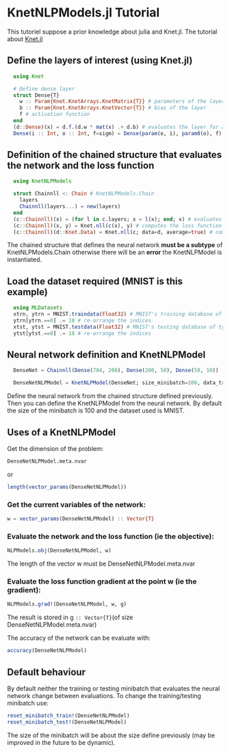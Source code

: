 # KnetNLPModels.jl Tutorial

This tutoriel suppose a prior knowledge about julia and Knet.jl.
The tutorial about [Knet.jl](https://github.com/denizyuret/Knet.jl/tree/master/tutorial)

## Define the layers of interest (using Knet.jl)
```julia
  using Knet

  # Define dense layer
  struct Dense{T}
    w :: Param{Knet.KnetArrays.KnetMatrix{T}} # parameters of the layers
    b :: Param{Knet.KnetArrays.KnetVector{T}} # bias of the layer
    f # activation function
  end
  (d::Dense)(x) = d.f.(d.w * mat(x) .+ d.b) # evaluates the layer for a given input x
  Dense(i :: Int, o :: Int, f=sigm) = Dense(param(o, i), param0(o), f) # define a dense layer whith an input size of i and an output size of o
```

## Definition of the chained structure that evaluates the network and the loss function 
```julia
  using KnetNLPModels

  struct Chainnll <: Chain # KnetNLPModels.Chain
    layers
    Chainnll(layers...) = new(layers)
  end
  (c::Chainnll)(x) = (for l in c.layers; x = l(x); end; x) # evaluates the network for a given input
  (c::Chainnll)(x, y) = Knet.nll(c(x), y) # computes the loss function given the input x and the expected result y
  (c::Chainnll)(d::Knet.Data) = Knet.nll(c; data=d, average=true) # computes the loss function for a minibatch
```

The chained structure that defines the neural network **must be a subtype** of KnetNLPModels.Chain otherwise there will be an **error** the KnetNLPModel is instantiated. 

## Load the dataset required (MNIST is this example)
```julia
  using MLDatasets
  xtrn, ytrn = MNIST.traindata(Float32) # MNIST's training database of type T
  ytrn[ytrn.==0] .= 10 # re-arrange the indices
  xtst, ytst = MNIST.testdata(Float32) # MNIST's testing database of type T
  ytst[ytst.==0] .= 10 # re-arrange the indices
```

## Neural network definition and KnetNLPModel
```julia
  DenseNet = Chainnll(Dense(784, 200), Dense(200, 50), Dense(50, 10)) 

  DenseNetNLPModel = KnetNLPModel(DenseNet; size_minibatch=100, data_train=(xtrn, ytrn), data_test=(xtst, ytst)) # define the KnetNLPModel
```
Define the neural network from the chained structure defined previously.
Then you can define the KnetNLPModel from the neural network.
By default the size of the minibatch is 100 and the dataset used is MNIST.

## Uses of a KnetNLPModel
Get the dimension of the problem:
```julia
DenseNetNLPModel.meta.nvar
```
or 
```julia
length(vector_params(DenseNetNLPModel))
```

### Get the current variables of the network:
```julia
w = vector_params(DenseNetNLPModel) :: Vector{T}
```

### Evaluate the network and the loss function (ie the objective):
```julia
NLPModels.obj(DenseNetNLPModel, w)
```
The length of the vector w must be DenseNetNLPModel.meta.nvar

### Evaluate the loss function gradient at the point w (ie the gradient):
```julia
NLPModels.grad!(DenseNetNLPModel, w, g)
```
The result is stored in g ```:: Vector{T}```(of size DenseNetNLPModel.meta.nvar)

The accuracy of the network can be evaluate with:
```julia
accuracy(DenseNetNLPModel)
```

## Default behaviour
By default neither the training or testing minibatch that evaluates the neural network change between evaluations.
To change the training/testing minibatch use:

```julia
reset_minibatch_train!(DenseNetNLPModel)
reset_minibatch_test!(DenseNetNLPModel)
```
The size of the minibatch will be about the size define previously (may be improved in the future to be dynamic).
